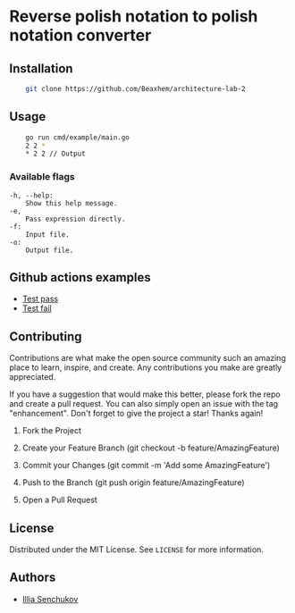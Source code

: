 # Reverse polish notation to polish notation converter

## Installation

```bash
    git clone https://github.com/Beaxhem/architecture-lab-2
```

## Usage

```bash
    go run cmd/example/main.go
    2 2 *
    * 2 2 // Output
```

### Available flags

    -h, --help:
        Show this help message.
    -e, 
        Pass expression directly.
    -f:
        Input file.
    -o:
        Output file.

## Github actions examples

- [Test pass](https://github.com/Beaxhem/architecture-lab-2/actions/runs/2387298756)
- [Test fail](https://github.com/Beaxhem/architecture-lab-2/runs/6600669439?check_suite_focus=true)

## Contributing

Contributions are what make the open source community such an amazing place to learn, inspire, and create. Any contributions you make are greatly appreciated.

If you have a suggestion that would make this better, please fork the repo and create a pull request. You can also simply open an issue with the tag "enhancement". Don't forget to give the project a star! Thanks again!

1. Fork the Project

2. Create your Feature Branch (git checkout -b feature/AmazingFeature)

3. Commit your Changes (git commit -m 'Add some AmazingFeature')

4. Push to the Branch (git push origin feature/AmazingFeature)

5. Open a Pull Request

## License

Distributed under the MIT License. See `LICENSE` for more information.

## Authors

- [Illia Senchukov](http://github.com/Beaxhem)